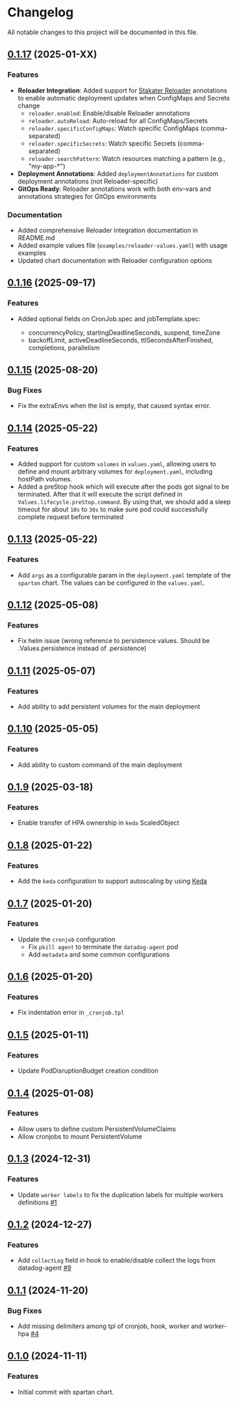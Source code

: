 # Changelog

All notable changes to this project will be documented in this file.

## [0.1.17](https://github.com/spartan-stratos/helm-charts/releases/tag/spartan-0.1.17) (2025-01-XX)

### Features

* **Reloader Integration**: Added support for [Stakater Reloader](https://github.com/stakater/Reloader) annotations to enable automatic deployment updates when ConfigMaps and Secrets change
  * `reloader.enabled`: Enable/disable Reloader annotations
  * `reloader.autoReload`: Auto-reload for all ConfigMaps/Secrets
  * `reloader.specificConfigMaps`: Watch specific ConfigMaps (comma-separated)
  * `reloader.specificSecrets`: Watch specific Secrets (comma-separated)
  * `reloader.searchPattern`: Watch resources matching a pattern (e.g., "my-app-*")
* **Deployment Annotations**: Added `deploymentAnnotations` for custom deployment annotations (not Reloader-specific)
* **GitOps Ready**: Reloader annotations work with both env-vars and annotations strategies for GitOps environments

### Documentation

* Added comprehensive Reloader integration documentation in README.md
* Added example values file (`examples/reloader-values.yaml`) with usage examples
* Updated chart documentation with Reloader configuration options

## [0.1.16](https://github.com/spartan-stratos/helm-charts/releases/tag/spartan-0.1.16) (2025-09-17)

### Features

* Added optional fields on CronJob.spec and jobTemplate.spec:
  
  * concurrencyPolicy, startingDeadlineSeconds, suspend, timeZone 
  * backoffLimit, activeDeadlineSeconds, ttlSecondsAfterFinished, completions, parallelism

## [0.1.15](https://github.com/spartan-stratos/helm-charts/releases/tag/spartan-0.1.15) (2025-08-20)

### Bug Fixes

* Fix the extraEnvs when the list is empty, that caused syntax error.

## [0.1.14](https://github.com/spartan-stratos/helm-charts/releases/tag/spartan-0.1.14) (2025-05-22)

### Features

* Added support for custom `volumes` in `values.yaml`, allowing users to define and mount arbitrary volumes for
  `deployment.yaml`, including hostPath volumes.
* Added a preStop hook which will execute after the pods got signal to be terminated. After that it will execute the
  script defined in `Values.lifecycle.preStop.command`. By using that, we should add a sleep timeout for about `10s` to
  `30s` to make sure pod could successfully complete request before terminated

## [0.1.13](https://github.com/spartan-stratos/helm-charts/releases/tag/spartan-0.1.13) (2025-05-22)

### Features

* Add `args` as a configurable param in the `deployment.yaml` template of the `spartan` chart. The values can be
  configured in the `values.yaml`.

## [0.1.12](https://github.com/spartan-stratos/helm-charts/releases/tag/spartan-0.1.12) (2025-05-08)

### Features

* Fix helm issue (wrong reference to persistence values. Should be .Values.persistence instead of .persistence)

## [0.1.11](https://github.com/spartan-stratos/helm-charts/releases/tag/spartan-0.1.11) (2025-05-07)

### Features

* Add ability to add persistent volumes for the main deployment

## [0.1.10](https://github.com/spartan-stratos/helm-charts/releases/tag/spartan-0.1.10) (2025-05-05)

### Features

* Add ability to custom command of the main deployment

## [0.1.9](https://github.com/spartan-stratos/helm-charts/releases/tag/spartan-0.1.9) (2025-03-18)

### Features

* Enable transfer of HPA ownership in `keda` ScaledObject

## [0.1.8](https://github.com/spartan-stratos/helm-charts/releases/tag/spartan-0.1.8) (2025-01-22)

### Features

* Add the `keda` configuration to support autoscaling by using [Keda](https://keda.sh/)

## [0.1.7](https://github.com/spartan-stratos/helm-charts/releases/tag/spartan-0.1.7) (2025-01-20)

### Features

* Update the `cronjob` configuration
    * Fix `pkill agent` to terminate the `datadog-agent` pod
    * Add `metadata` and some common configurations

## [0.1.6](https://github.com/spartan-stratos/helm-charts/releases/tag/spartan-0.1.6) (2025-01-20)

### Features

* Fix indentation error in `_cronjob.tpl`

## [0.1.5](https://github.com/spartan-stratos/helm-charts/releases/tag/spartan-0.1.5) (2025-01-11)

### Features

* Update PodDisruptionBudget creation condition

## [0.1.4](https://github.com/spartan-stratos/helm-charts/releases/tag/spartan-0.1.4) (2025-01-08)

### Features

* Allow users to define custom PersistentVolumeClaims
* Allow cronjobs to mount PersistentVolume

## [0.1.3](https://github.com/spartan-stratos/helm-charts/releases/tag/spartan-0.1.3) (2024-12-31)

### Features

* Update `worker labels` to fix the duplication labels for multiple workers
  definitions [#1](https://github.com/spartan-stratos/helm-charts/pull/11)

## [0.1.2](https://github.com/spartan-stratos/helm-charts/releases/tag/spartan-0.1.2) (2024-12-27)

### Features

* Add `collectLog` field in hook to enable/disable collect the logs from
  datadog-agent [#9](https://github.com/spartan-stratos/helm-charts/pull/9)

## [0.1.1](https://github.com/spartan-stratos/helm-charts/releases/tag/spartan-0.1.1) (2024-11-20)

### Bug Fixes

* Add missing delimiters among tpl of cronjob, hook, worker and
  worker-hpa [#4](https://github.com/spartan-stratos/helm-charts/pull/4)

## [0.1.0](https://github.com/spartan-stratos/helm-charts/releases/tag/spartan-0.1.0) (2024-11-11)

### Features

* Initial commit with spartan chart.
